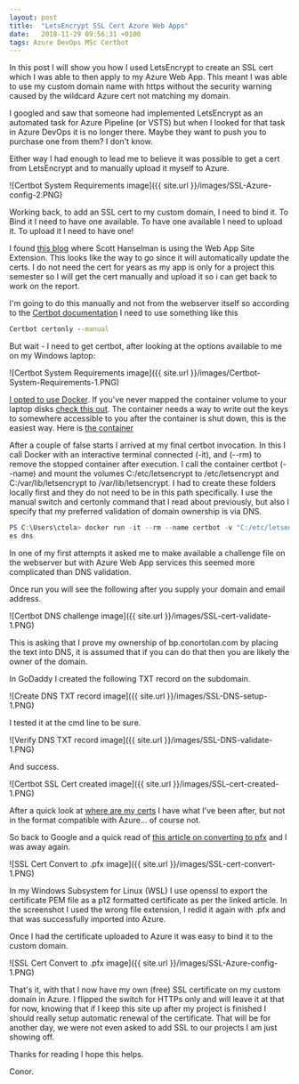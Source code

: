 ```yaml
---
layout: post
title:  "LetsEncrypt SSL Cert Azure Web Apps"
date:   2018-11-29 09:56:31 +0100
tags: Azure DevOps MSc Certbot
---
```


In this post I will show you how I used LetsEncrypt to create an SSL cert which I was able to then apply to my Azure Web App. This meant I was able to use my custom domain name with https without the security warning caused by the wildcard Azure cert not matching my domain.

I googled and saw that someone had implemented LetsEncrypt as an automated task for Azure Pipeline (or VSTS) but when I looked for that task in Azure DevOps it is no longer there. Maybe they want to push you to purchase one from them? I don't know.

Either way I had enough to lead me to believe it was possible to get a cert from LetsEncrypt and to manually upload it myself to Azure.

![Certbot System Requirements image]({{ site.url }}/images/SSL-Azure-config-2.PNG)

Working back, to add an SSL cert to my custom domain, I need to bind it. To Bind it I need to have one available. To have one available I need to upload it. To upload it I need to have one!

I found [this blog](https://www.hanselman.com/blog/SecuringAnAzureAppServiceWebsiteUnderSSLInMinutesWithLetsEncrypt.aspx) where Scott Hanselman is using the Web App Site Extension. This looks like the way to go since it will automatically update the certs. I do not need the cert for years as my app is only for a project this semester so I will get the cert manually and upload it so i can get back to work on the report.

I'm going to do this manually and not from the webserver itself so according to the [Certbot documentation](https://certbot.eff.org/docs/using.html#manual)
I need to use something like this

```cmd
Certbot certonly --manual 
```

But wait - I need to get certbot, after looking at the options available to me on my Windows laptop:

![Certbot System Requirements image]({{ site.url }}/images/Certbot-System-Requirements-1.PNG)

[I opted to use Docker](https://certbot.eff.org/docs/install.html#running-with-docker). If you've never mapped the container volume to your laptop disks [check this out](https://rominirani.com/docker-on-windows-mounting-host-directories-d96f3f056a2c). The container needs a way to write out the keys to somewhere accessible to you after the container is shut down, this is the easiest way. Here is [the container](https://hub.docker.com/r/certbot/certbot/)

After a couple of false starts I arrived at my final certbot invocation. In this I call Docker with an interactive terminal connected (-it), and (--rm) to remove the stopped container after execution. I call the container certbot (--name) and mount the volumes C:/etc/letsencrypt to /etc/letsencrypt and C:/var/lib/letsencrypt to /var/lib/letsencrypt. I had to create these folders locally first and they do not need to be in this path specifically. I use the manual switch and certonly command that I read about previously, but also I specify that my preferred validation of domain ownership is via DNS.

```powershell
PS C:\Users\ctola> docker run -it --rm --name certbot -v "C:/etc/letsencrypt:/etc/letsencrypt"-v "C:/var/lib/letsencrypt:/var/lib/letsencrypt" certbot/certbot certonly --manual --preferred-challeng
es dns
```

In one of my first attempts it asked me to make available a challenge file on the webserver but with Azure Web App services this seemed more complicated than DNS validation.

Once run you will see the following after you supply your domain and email address.

![Certbot DNS challenge image]({{ site.url }}/images/SSL-cert-validate-1.PNG)

This is asking that I prove my ownership of bp.conortolan.com by placing the text into DNS, it is assumed that if you can do that then you are likely the owner of the domain.

In GoDaddy I created the following TXT record on the subdomain.

![Create DNS TXT record image]({{ site.url }}/images/SSL-DNS-setup-1.PNG)

I tested it at the cmd line to be sure.

![Verify DNS TXT record image]({{ site.url }}/images/SSL-DNS-validate-1.PNG)

And success.

![Certbot SSL Cert created image]({{ site.url }}/images/SSL-cert-created-1.PNG)

After a quick look at [where are my certs](https://certbot.eff.org/docs/using.html#where-are-my-certificates) I have what I've been after, but not in the format compatible with Azure... of course not.

So back to Google and a quick read of [this article on converting to pfx](https://www.ibm.com/support/knowledgecenter/en/SSPH29_9.0.1/com.ibm.help.common.infocenter.aps/t_ConvertthepfxCertificatetopemFormat068.html) and I was away again.

![SSL Cert Convert to .pfx image]({{ site.url }}/images/SSL-cert-convert-1.PNG)

In my Windows Subsystem for Linux (WSL) I use openssl to export the certificate PEM file as a p12 formatted certificate as per the linked article. In the screenshot I used the wrong file extension, I redid it again with .pfx and that was successfully imported into Azure.

Once I had the certificate uploaded to Azure it was easy to bind it to the custom domain.

![SSL Cert Convert to .pfx image]({{ site.url }}/images/SSL-Azure-config-1.PNG)

That's it, with that I now have my own (free) SSL certificate on my custom domain in Azure. I flipped the switch for HTTPs only and will leave it at that for now, knowing that if I keep this site up after my project is finished I should really setup automatic renewal of the certificate. That will be for another day, we were not even asked to add SSL to our projects I am just showing off.

Thanks for reading I hope this helps.

Conor.
